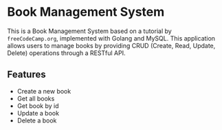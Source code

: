 # Book Management System

This is a Book Management System based on a tutorial by `freeCodeCamp.org`, implemented with Golang and MySQL. This application allows users to manage books by providing CRUD (Create, Read, Update, Delete) operations through a RESTful API.

## Features
- Create a new book
- Get all books
- Get book by id
- Update a book
- Delete a book
